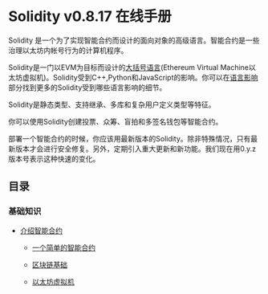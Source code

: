 # Solidity v0.8.17 在线手册

Solidity 是一个为了实现智能合约而设计的面向对象的高级语言。智能合约是一些治理以太坊内帐号行为的计算机程序。

Solidity是一门以EVM为目标而设计的[大括号语言](./CurlyBracketLanguage.md)(Ethereum Virtual Machine以太坊虚拟机)。Solidity受到C++,Python和JavaScript的影响。你可以在[语言影响](./LanguageInfluences.md)部分找到更多的Solidity受到哪些语言影响的细节。


Solidity是静态类型、支持继承、多库和复杂用户定义类型等特征。


你可以使用Solidity创建投票、众筹、盲拍和多签名钱包等智能合约。

部署一个智能合约的时候，你应该用最新版本的Solidity。除非特殊情况，只有最新版本才会进行安全修复。另外，定期引入重大更新和新功能。我们现在用0.y.z版本号表示这种快速的变化。

## 目录

### 基础知识

- [介绍智能合约](./Introduction%20to%20Smart%20Contracts.md)

    - [一个简单的智能合约](./Introduction%20to%20Smart%20Contracts.md)

    - [区块链基础](./BlockchainBasic.md)

    - [以太坊虚拟机](./VEM.md) 
